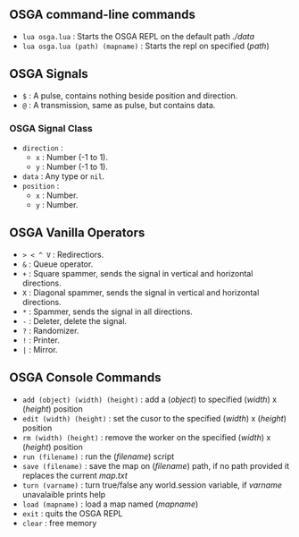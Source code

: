 ## OSGA command-line commands

- `lua osga.lua` : Starts the OSGA REPL on the default path _./data_
- `lua osga.lua (path) (mapname)` : Starts the repl on specified (_path_)

## OSGA Signals

- `$` : A pulse, contains nothing beside position and direction.
- `@` : A transmission, same as pulse, but contains data.

### OSGA Signal Class

- `direction` : 
  - `x` : Number (-1 to 1).
  - `y` : Number (-1 to 1).
- `data` : Any type or `nil`.
- `position` :
  - `x` : Number.
  - `y` : Number.

## OSGA Vanilla Operators

- `> < ^ V` : Redirectiors.
- `&` : Queue operator.
- `+` : Square spammer, sends the signal in vertical and horizontal directions.
- `X` : Diagonal spammer, sends the signal in vertical and horizontal directions.
- `*` : Spammer, sends the signal in all directions.
- `-` : Deleter, delete the signal.
- `?` : Randomizer.
- `!` : Printer.
- `|` : Mirror.

## OSGA Console Commands

- `add (object) (width) (height)` :  add a (_object_) to specified (_width_) x (_height_) position
- `edit (width) (height)` : set the cusor to the specified (_width_) x (_height_) position
- `rm (width) (height)` : remove the worker on the specified (_width_) x (_height_) position
- `run (filename)` : run the (_filename_) script
- `save (filename)` : save the map on (_filename_) path, if no path provided it replaces the current _map.txt_
- `turn (varname)` : turn true/false any world.session variable, if _varname_ unavalaible prints help
- `load (mapname)` : load a map named (_mapname_)
- `exit` : quits the OSGA REPL
- `clear` : free memory
